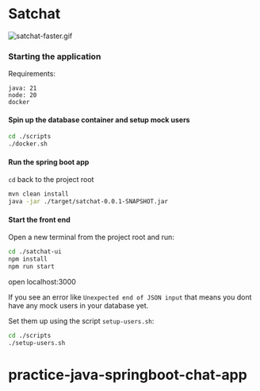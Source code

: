 # Satchat
![satchat-faster.gif](./satchat-faster.gif)
### Starting the application
Requirements:
```
java: 21
node: 20
docker
```

#### Spin up the database container and setup mock users
```bash
cd ./scripts
./docker.sh
```

#### Run the spring boot app
`cd` back to the project root
```bash
mvn clean install
java -jar ./target/satchat-0.0.1-SNAPSHOT.jar
```

#### Start the front end
Open a new terminal from the project root and run:
```bash
cd ./satchat-ui
npm install
npm run start
```
open localhost:3000

If you see an error like `Unexpected end of JSON input` that means you dont have any mock users in your database yet.

Set them up using the script `setup-users.sh`:
```bash
cd ./scripts
./setup-users.sh
```




# practice-java-springboot-chat-app
